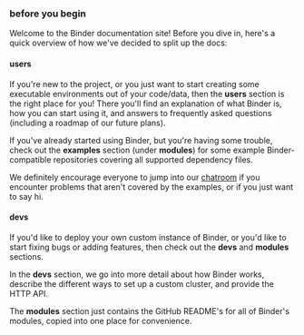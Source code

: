 ### before you begin

Welcome to the Binder documentation site! Before you dive in, here's a quick overview of how we've decided to split up the docs: 

#### users
If you're new to the project, or you just want to start creating some executable environments out of your code/data, then the **users** section is the right place for you! There you'll find an explanation of what Binder is, how you can start using it, and answers to frequently asked questions (including a roadmap of our future plans).

If you've already started using Binder, but you're having some trouble, check out the **examples** section (under **modules**) for some example Binder-compatible repositories covering all supported dependency files.

We definitely encourage everyone to jump into our 
[chatroom](https://gitter.im/binder-project/binder) if you encounter problems that aren't covered by the examples, or if you just want to say hi.

#### devs
If you'd like to deploy your own custom instance of Binder, or you'd like to start fixing bugs or adding features, then check out the **devs** and **modules** sections. 

In the **devs** section, we go into more detail about how Binder works, describe the different ways to set up a custom cluster, and provide the HTTP API.

The **modules** section just contains the GitHub README's for all of Binder's modules, copied into one place for convenience.